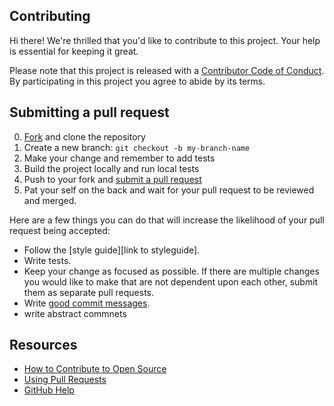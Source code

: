 ## Contributing

[fork]: https://github.com/ORG/REPO/fork
[pr]: https://github.com/ORG/REPO/compare
[style]: STYLEGUIDE
[code-of-conduct]: CODE_OF_CONDUCT.md

Hi there! We're thrilled that you'd like to contribute to this project. Your help is essential for keeping it great.

Please note that this project is released with a [Contributor Code of Conduct][code-of-conduct]. By participating in this project you agree to abide by its terms.

## Submitting a pull request

0. [Fork][fork] and clone the repository
0. Create a new branch: `git checkout -b my-branch-name`
0. Make your change and remember to add tests
0. Build the project locally and run local tests
0. Push to your fork and [submit a pull request][pr]
0. Pat your self on the back and wait for your pull request to be reviewed and merged.

Here are a few things you can do that will increase the likelihood of your pull request being accepted:

- Follow the [style guide][link to styleguide].
- Write tests.
- Keep your change as focused as possible. If there are multiple changes you would like to make that are not dependent upon each other, submit them as separate pull requests.
- Write [good commit messages](http://tbaggery.com/2008/04/19/a-note-about-git-commit-messages.html).
- write abstract commnets

## Resources

- [How to Contribute to Open Source](https://opensource.guide/how-to-contribute/)
- [Using Pull Requests](https://help.github.com/articles/about-pull-requests/)
- [GitHub Help](https://help.github.com)
